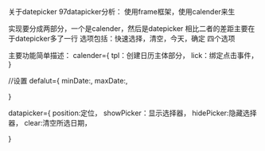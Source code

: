 关于datepicker
97datapicker分析：
使用frame框架，使用calender来生



实现要分成两部分，一个是calender，然后是datepicker
相比二者的差距主要在于datepicker多了一行
选项包括：快速选择，清空，今天，确定 四个选项




主要功能简单描述：
calender={
  tpl：创建日历主体部分，
  lick：绑定点击事件，
}



//设置
defalut={
  minDate:,
  maxDate:,

}


datapicker={
  position:定位，
  showPicker：显示选择器，
  hidePicker:隐藏选择器，
  clear:清空所选日期，
  
}






 
